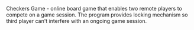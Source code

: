 Checkers Game - online board game that enables two remote players to compete on a game session. The program provides locking mechanism so third player can't interfere with an ongoing game session.
